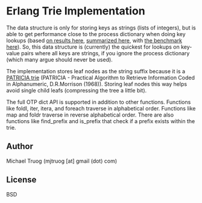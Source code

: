 Erlang Trie Implementation
==========================

The data structure is only for storing keys as strings (lists of integers), but is able to get performance close to the process dictionary when doing key lookups (based [on results here](http://okeuday.livejournal.com/16941.html), [summarized here](http://okeuday.livejournal.com/17628.html), with [the benchmark here](http://github.com/okeuday/erlbench)).  So, this data structure is (currently) the quickest for lookups on key-value pairs where all keys are strings, if you ignore the process dictionary (which many argue should never be used).

The implementation stores leaf nodes as the string suffix because it is a [PATRICIA trie](http://xw2k.nist.gov/dads//HTML/patriciatree.html) (PATRICIA - Practical Algorithm to Retrieve Information Coded in Alphanumeric, D.R.Morrison (1968)).  Storing leaf nodes this way helps avoid single child leafs (compressing the tree a little bit).

The full OTP dict API is supported in addition to other functions.  Functions like foldl, iter, itera, and foreach traverse in alphabetical order.  Functions like map and foldr traverse in reverse alphabetical order.  There are also functions like find_prefix and is_prefix that check if a prefix exists within the trie.

Author
------

Michael Truog (mjtruog [at] gmail (dot) com)

License
-------

BSD
